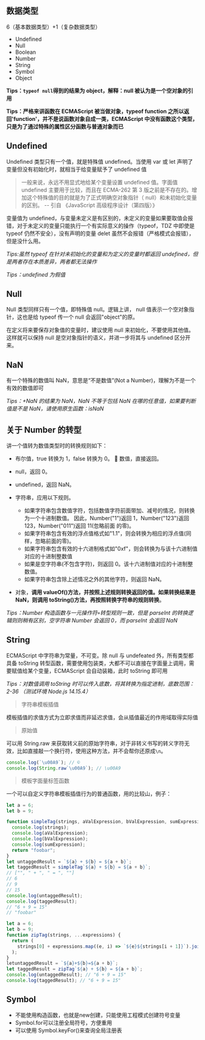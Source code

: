 ## 数据类型

6（基本数据类型）+1（复杂数据类型）

- Undefined
- Null
- Boolean
- Number
- String
- Symbol
- Object

**Tips：`typeof null`得到的结果为 object，解释：null 被认为是一个空对象的引用**

**Tips：严格来讲函数在 ECMAScript 被当做对象，typeof function 之所以返回'function'，并不是说函数对象自成一类，ECMAScript 中没有函数这个类型，只是为了通过特殊的属性区分函数与普通对象而已**

## Undefined

Undefined 类型只有一个值，就是特殊值 undefined。当使用 var 或 let 声明了变量但没有初始化时，就相当于给变量赋予了 undefined 值

> 一般来说，永远不用显式地给某个变量设置 undefined 值。字面值 undefined 主要用于比较，而且在 ECMA-262 第 3 版之前是不存在的。增加这个特殊值的目的就是为了正式明确空对象指针（ null）和未初始化变量的区别。 -- 引自 《JavaScript 高级程序设计（第四版）》

变量值为 undefined，与变量未定义是有区别的，未定义的变量如果要取值会报错，对于未定义的变量只能执行一个有实际意义的操作（typeof，TDZ 中即使是 typeof 仍然不安全），没有声明的变量 delet 虽然不会报错（严格模式会报错），但是没什么用。

_Tips:虽然 typeof 在针对未初始化的变量和为定义的变量时都返回 undefined，但是两者存在本质差异，两者都无法操作_

_Tips：undefined 为假值_

## Null

Null 类型同样只有一个值，即特殊值 null。逻辑上讲， null 值表示一个空对象指针，这也是给 typeof 传一个 null 会返回"object"的原。

在定义将来要保存对象值的变量时，建议使用 null 来初始化，不要使用其他值。这样就可以保持 null 是空对象指针的语义，并进一步将其与 undefined 区分开来。

## NaN

有一个特殊的数值叫 NaN，意思是“不是数值”(Not a Number)，理解为不是一个有效的数值即可

_Tips：+NaN 的结果为 NaN，NaN 不等于包括 NaN 在哪的任意值，如果要判断值是不是 NaN，请使用原生函数：isNaN_

## 关于 Number 的转型

讲一个值转为数值类型时的转换规则如下：

- 布尔值，true 转换为 1，false 转换为 0。  数值，直接返回。
- null，返回 0。
- undefined，返回 NaN。
- 字符串，应用以下规则。

  - 如果字符串包含数值字符，包括数值字符前面带加、减号的情况，则转换为一个十进制数值。 因此，Number("1")返回 1，Number("123")返回 123，Number("011")返回 11(忽略前面 的零)。
  - 如果字符串包含有效的浮点值格式如"1.1"，则会转换为相应的浮点值(同样，忽略前面的零)。
  - 如果字符串包含有效的十六进制格式如"0xf"，则会转换为与该十六进制值对应的十进制整数值
  - 如果是空字符串(不包含字符)，则返回 0。该十六进制值对应的十进制整数值。
  - 如果字符串包含除上述情况之外的其他字符，则返回 NaN。

- 对象，**调用 valueOf()方法，并按照上述规则转换返回的值。如果转换结果是 NaN，则调用 toString()方法，再按照转换字符串的规则转换**。

_Tips：Number 构造函数与一元操作符`+`转型规则一致，但是 parseInt 的转换逻辑则则稍有区别，空字符串 Number 会返回 0，而 parseInt 会返回 NaN_

## String

ECMAScript 中字符串为常量，不可变。除 null 与 undefeated 外，所有类型都具备 toString 转型函数，需要使用包装类，大都不可以直接在字面量上调用，需要赋值给某个变量，ECMAScript 会自动装箱，此时 toString 即可用

_Tips：对数值调用 toString 时可以传入底数，将其转换为指定进制，底数范围：2-36 （测试环境 Node.js 14.15.4）_

> 字符串模板插值

模板插值的求值方式为立即求值而非延迟求值，会从插值最近的作用域取得实际值

> 原始值

可以用 String.raw 来获取转义前的原始字符串，对于非转义书写的转义字符无效，比如直接敲一个换行符，使用这种方法，并不会帮你还原成`\n`。

```javascript
console.log(`\u00A9`); // ©
console.log(String.raw`\u00A9`); // \u00A9
```

> 模板字面量标签函数

一个可以自定义字符串模板插值行为的普通函数，用的比较山，例子：

```javascript
let a = 6;
let b = 9;

function simpleTag(strings, aValExpression, bValExpression, sumExpression) {
  console.log(strings);
  console.log(aValExpression);
  console.log(bValExpression);
  console.log(sumExpression);
  return "foobar";
}
let untaggedResult = `${a} + ${b} = ${a + b}`;
let taggedResult = simpleTag`${a} + ${b} = ${a + b}`;
// ["", " + ", " = ", ""]
// 6
// 9
// 15
console.log(untaggedResult);
console.log(taggedResult);
// "6 + 9 = 15"
// "foobar"
```

```javascript
let a = 6;
let b = 9;
function zipTag(strings, ...expressions) {
  return (
    strings[0] + expressions.map((e, i) => `${e}${strings[i + 1]}`).join("")
  );
}
letuntaggedResult = `${a}+${b}=${a + b}`;
let taggedResult = zipTag`${a} + ${b} = ${a + b}`;
console.log(untaggedResult); // "6 + 9 = 15"
console.log(taggedResult); // "6 + 9 = 15"
```


## Symbol

- 不能使用构造函数，也就是new创建，只能使用工程模式创建符号变量
- Symbol.for可以注册全局符号，方便重用
- 可以使用 Symbol.keyFor()来查询全局注册表